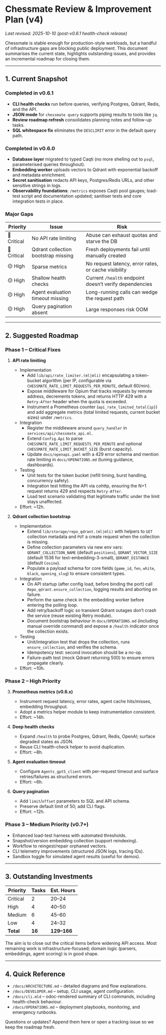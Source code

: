 # Chessmate Review & Improvement Plan (v4)

_Last revised: 2025-10-10 (post-v0.6.1 health-check release)_

Chessmate is stable enough for production-style workloads, but a handful of infrastructure gaps are blocking public deployment. This document summarises the current state, highlights outstanding issues, and provides an incremental roadmap for closing them.

---

## 1. Current Snapshot

### Completed in v0.6.1
- **CLI health checks** run before queries, verifying Postgres, Qdrant, Redis, and the API.
- **JSON mode** for `chessmate query` supports piping results to tools like `jq`.
- **Review roadmap refresh** consolidates planning notes and follow-up tasks.
- **SQL whitespace fix** eliminates the `DESCLIMIT` error in the default query path.

### Completed in v0.6.0
- **Database layer** migrated to typed Caqti (no more shelling out to `psql`, parameterised queries throughout).
- **Embedding worker** uploads vectors to Qdrant with exponential backoff and metadata enrichment.
- **Secret sanitisation** redacts API keys, Postgres/Redis URLs, and other sensitive strings in logs.
- **Observability foundations**: `/metrics` exposes Caqti pool gauges; load-test script and documentation updated; sanitiser tests and core integration tests in place.

### Major Gaps
| Priority | Issue | Risk |
| --- | --- | --- |
| 🔴 Critical | No API rate limiting | Abuse can exhaust quotas and starve the DB |
| 🔴 Critical | Qdrant collection bootstrap missing | Fresh deployments fail until manually created |
| 🟡 High | Sparse metrics | No request latency, error rates, or cache visibility |
| 🟡 High | Shallow health checks | Current `/health` endpoint doesn’t verify dependencies |
| 🟡 High | Agent evaluation timeout missing | Long-running calls can wedge the request path |
| 🟡 High | Query pagination absent | Large responses risk OOM |


---

## 2. Suggested Roadmap

### Phase 1 – Critical Fixes
1. **API rate limiting**  
   - Implementation
     - Add `lib/api/rate_limiter.(ml|mli)` encapsulating a token-bucket algorithm (per IP, configurable via `CHESSMATE_RATE_LIMIT_REQUESTS_PER_MINUTE`, default 60/min).  
     - Expose middleware for Opium that tracks requests by remote address, decrements tokens, and returns HTTP 429 with a `Retry-After` header when the quota is exceeded.
     - Instrument a Prometheus counter (`api_rate_limited_total{ip}`) and add aggregate metrics (total limited requests, current bucket sizes) under `/metrics`.
   - Integration
     - Register the middleware around `query_handler` in `services/api/chessmate_api.ml`.  
     - Extend `Config.Api` to parse `CHESSMATE_RATE_LIMIT_REQUESTS_PER_MINUTE` and optional `CHESSMATE_RATE_LIMIT_BUCKET_SIZE` (burst capacity).  
     - Update `docs/openapi.yaml` with a 429 error schema and mention rate limiting in `docs/OPERATIONS.md` (tuning guidance, dashboards).
   - Testing
     - Unit tests for the token bucket (refill timing, burst handling, concurrency safety).  
     - Integration test hitting the API via cohttp, ensuring the N+1 request returns 429 and respects `Retry-After`.  
     - Load test scenario validating that legitimate traffic under the limit stays unaffected.
   - Effort: ~12h.

2. **Qdrant collection bootstrap**  
   - Implementation
     - Extend `lib/storage/repo_qdrant.(ml|mli)` with helpers to `GET` collection metadata and `PUT` a create request when the collection is missing.  
     - Define collection parameters via new env vars: `QDRANT_COLLECTION_NAME` (default `positions`), `QDRANT_VECTOR_SIZE` (default 1536 for text-embedding-3-small), `QDRANT_DISTANCE` (default `Cosine`).  
     - Populate a payload schema for core fields (`game_id`, `fen`, `white`, `black`, `opening_slug`) to ensure consistent types.
   - Integration
     - On API startup (after config load, before binding the port) call `Repo_qdrant.ensure_collection`, logging results and aborting on failure.  
     - Perform the same check in the embedding worker before entering the polling loop.  
     - Add retry/backoff logic so transient Qdrant outages don’t crash the service (reuse existing Retry module).  
     - Document bootstrap behaviour in `docs/OPERATIONS.md` (including manual override command) and expose a `/health` indicator once the collection exists.
   - Testing
     - Unit/integration test that drops the collection, runs `ensure_collection`, and verifies the schema.  
     - Idempotency test: second invocation should be a no-op.  
     - Failure-path test (mock Qdrant returning 500) to ensure errors propagate clearly.  
   - Effort: ~10h.

### Phase 2 – High Priority
3. **Prometheus metrics (v0.6.x)**  
   - Instrument request latency, error rates, agent cache hits/misses, embedding throughput.  
   - Adopt a metrics helper module to keep instrumentation consistent.  
   - Effort: ~14h.

4. **Deep health checks**  
   - Expand `/health` to probe Postgres, Qdrant, Redis, OpenAI; surface degraded states as JSON.  
   - Reuse CLI health-check helper to avoid duplication.  
   - Effort: ~8h.

5. **Agent evaluation timeout**  
   - Configure `Agents_gpt5_client` with per-request timeout and surface retries/failures as structured errors.  
   - Effort: ~6h.

6. **Query pagination**  
   - Add `limit`/`offset` parameters to SQL and API schema.  
   - Preserve default limit of 50; add CLI flags.  
   - Effort: ~12h.

### Phase 3 – Medium Priority (v0.7+)
- Enhanced load-test harness with automated thresholds.
- Snapshot/version embedding collection (support reindexing).
- Workflow to reingest/repair orphaned vectors.
- CLI telemetry improvements (structured JSON logs, tracing IDs).
- Sandbox toggle for simulated agent results (useful for demos).

---

## 3. Outstanding Investments

| Priority | Tasks | Est. Hours |
| --- | --- | --- |
| Critical | 2 | 20–24 |
| High | 4 | 40–50 |
| Medium | 6 | 45–60 |
| Low | 4 | 24–32 |
| **Total** | **16** | **129–166** |

The aim is to close out the critical items before widening API access. Most remaining work is infrastructure-focused; domain logic (parsers, embeddings, agent scoring) is in good shape.

---

## 4. Quick Reference

- `/docs/ARCHITECTURE.md` – detailed diagrams and flow explanations.
- `/docs/DEVELOPER.md` – setup, CLI usage, agent configuration.
- `/docs/cli.mld` – odoc-rendered summary of CLI commands, including health-check behaviour.
- `/docs/OPERATIONS.md` – deployment playbooks, monitoring, and emergency runbooks.

Questions or updates? Append them here or open a tracking issue so we keep the roadmap fresh.
